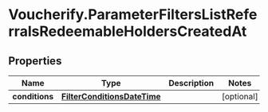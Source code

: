 # Voucherify.ParameterFiltersListReferralsRedeemableHoldersCreatedAt

## Properties

Name | Type | Description | Notes
------------ | ------------- | ------------- | -------------
**conditions** | [**FilterConditionsDateTime**](FilterConditionsDateTime.md) |  | [optional] 


